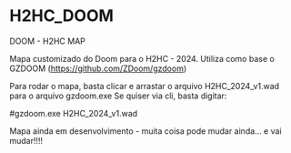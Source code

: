 # H2HC_DOOM
DOOM - H2HC MAP

Mapa customizado do Doom para o H2HC - 2024.
Utiliza como base o GZDOOM (https://github.com/ZDoom/gzdoom)

Para rodar o mapa, basta clicar e arrastar o arquivo H2HC_2024_v1.wad para o arquivo gzdoom.exe
Se quiser via cli, basta digitar:

#gzdoom.exe H2HC_2024_v1.wad

Mapa ainda em desenvolvimento - muita coisa pode mudar ainda... e vai mudar!!!!

